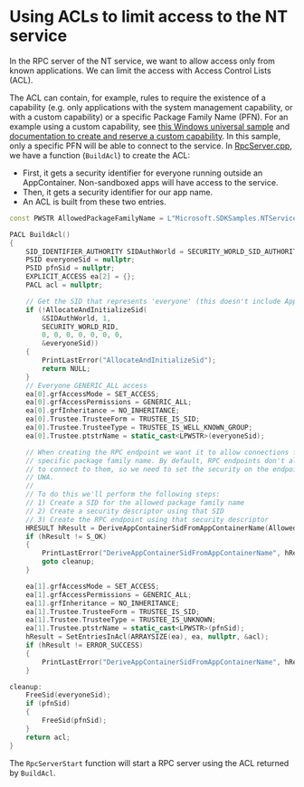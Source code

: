 # Using ACLs to limit access to the NT service

In the RPC server of the NT service, we want to allow access only from known applications. We can
limit the access with Access Control Lists (ACL).

The ACL can contain, for example, rules to require the existence of a capability (e.g. only
applications with the system management capability, or with a custom capability) or a specific
Package Family Name (PFN). For an example using a custom capability, see [this Windows universal sample](https://github.com/Microsoft/Windows-universal-samples/tree/master/Samples/CustomCapability)
and [documentation to create and reserve a custom capability](https://docs.microsoft.com/en-us/windows-hardware/drivers/devapps/creating-a-custom-capability-to-pair-driver-with-hsa).
In this sample, only a specific PFN will be able to connect to the service. In [RpcServer.cpp](../Service/Server/RpcServer.cpp),
we have a function (`BuildAcl`) to create the ACL:

* First, it gets a security identifier for everyone running outside an AppContainer. Non-sandboxed
apps will have access to the service.
* Then, it gets a security identifier for our app name.
* An ACL is built from these two entries.

```cpp
const PWSTR AllowedPackageFamilyName = L"Microsoft.SDKSamples.NTServiceRpc.CPP_8wekyb3d8bbwe";

PACL BuildAcl()
{
    SID_IDENTIFIER_AUTHORITY SIDAuthWorld = SECURITY_WORLD_SID_AUTHORITY;
    PSID everyoneSid = nullptr;
    PSID pfnSid = nullptr;
    EXPLICIT_ACCESS ea[2] = {};
    PACL acl = nullptr;

    // Get the SID that represents 'everyone' (this doesn't include AppContainers)
    if (!AllocateAndInitializeSid(
        &SIDAuthWorld, 1,
        SECURITY_WORLD_RID,
        0, 0, 0, 0, 0, 0, 0,
        &everyoneSid))
    {
        PrintLastError("AllocateAndInitializeSid");
        return NULL;
    }
    // Everyone GENERIC_ALL access
    ea[0].grfAccessMode = SET_ACCESS;
    ea[0].grfAccessPermissions = GENERIC_ALL;
    ea[0].grfInheritance = NO_INHERITANCE;
    ea[0].Trustee.TrusteeForm = TRUSTEE_IS_SID;
    ea[0].Trustee.TrusteeType = TRUSTEE_IS_WELL_KNOWN_GROUP;
    ea[0].Trustee.ptstrName = static_cast<LPWSTR>(everyoneSid);

    // When creating the RPC endpoint we want it to allow connections from the UWA with a
    // specific package family name. By default, RPC endpoints don't allow UWAs (AppContainer processes)
    // to connect to them, so we need to set the security on the endpoint to allow access to our specific
    // UWA.
    //
    // To do this we'll perform the following steps:
    // 1) Create a SID for the allowed package family name
    // 2) Create a security descriptor using that SID
    // 3) Create the RPC endpoint using that security descriptor
    HRESULT hResult = DeriveAppContainerSidFromAppContainerName(AllowedPackageFamilyName, &pfnSid);
    if (hResult != S_OK)
    {
        PrintLastError("DeriveAppContainerSidFromAppContainerName", hResult);
        goto cleanup;
    }

    ea[1].grfAccessMode = SET_ACCESS;
    ea[1].grfAccessPermissions = GENERIC_ALL;
    ea[1].grfInheritance = NO_INHERITANCE;
    ea[1].Trustee.TrusteeForm = TRUSTEE_IS_SID;
    ea[1].Trustee.TrusteeType = TRUSTEE_IS_UNKNOWN;
    ea[1].Trustee.ptstrName = static_cast<LPWSTR>(pfnSid);
    hResult = SetEntriesInAcl(ARRAYSIZE(ea), ea, nullptr, &acl);
    if (hResult != ERROR_SUCCESS)
    {
        PrintLastError("DeriveAppContainerSidFromAppContainerName", hResult);
    }

cleanup:
    FreeSid(everyoneSid);
    if (pfnSid)
    {
        FreeSid(pfnSid);
    }
    return acl;
}
```

The `RpcServerStart` function will start a RPC server using the ACL returned by `BuildAcl`.
